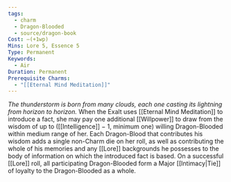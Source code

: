 ```yaml
---
tags:
  - charm
  - Dragon-Blooded
  - source/dragon-book
Cost: —(+1wp)
Mins: Lore 5, Essence 5
Type: Permanent
Keywords:
  - Air
Duration: Permanent
Prerequisite Charms:
  - "[[Eternal Mind Meditation]]"
---
```

*The thunderstorm is born from many clouds, each one casting its lightning from horizon to horizon.*
When the Exalt uses [[Eternal Mind Meditation]] to introduce a fact, she may pay one additional [[Willpower]] to draw from the wisdom of up to ([[Intelligence]] − 1, minimum one) willing Dragon-Blooded within medium range of her. Each Dragon-Blood that contributes his wisdom adds a single non-Charm die on her roll, as well as contributing the whole of his memories and any [[Lore]] backgrounds he possesses to the body of information on which the introduced fact is based. On a successful [[Lore]] roll, all participating Dragon-Blooded form a Major [[Intimacy|Tie]] of loyalty to the Dragon-Blooded as a whole.